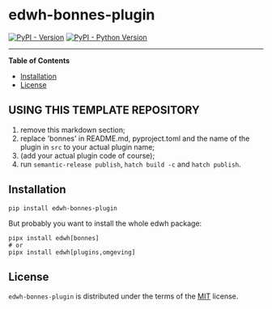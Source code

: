 # edwh-bonnes-plugin

[![PyPI - Version](https://img.shields.io/pypi/v/edwh-bonnes-plugin.svg)](https://pypi.org/project/edwh-bonnes-plugin)
[![PyPI - Python Version](https://img.shields.io/pypi/pyversions/edwh-bonnes-plugin.svg)](https://pypi.org/project/edwh-bonnes-plugin)

-----

**Table of Contents**

- [Installation](#installation)
- [License](#license)

## USING THIS TEMPLATE REPOSITORY
1. remove this markdown section;
2. replace 'bonnes' in README.md, pyproject.toml and the name of the plugin in `src` to your actual plugin name;
3. (add your actual plugin code of course);
4. run `semantic-release publish`, `hatch build -c` and `hatch publish`.

## Installation

```console
pip install edwh-bonnes-plugin
```

But probably you want to install the whole edwh package:

```console
pipx install edwh[bonnes]
# or
pipx install edwh[plugins,omgeving]
```

## License

`edwh-bonnes-plugin` is distributed under the terms of the [MIT](https://spdx.org/licenses/MIT.html) license.
